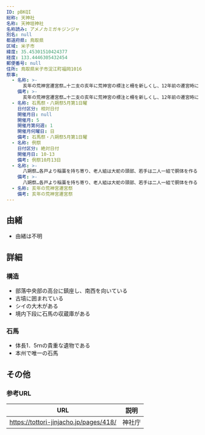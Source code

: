 ```yaml
---
ID: pBKQI
総称: 天神社
名称: 天神垣神社
名称読み: アメノカミガキジンジャ
別名: null
都道府県: 鳥取県
区域: 米子市
緯度: 35.45301510424377
経度: 133.4446305432454
郵便番号: null
住所: 鳥取県米子市淀江町福岡1016
祭事:
  - 名称: >-
      亥年の荒神宮遷宮祭…十二支の亥年に荒神宮の標注と柵を新しくし、12年前の遷宮時に埋めた濁酒を入れた甕を掘り出し、新しく土中に納める濁酒の甕を並べて供え遷宮祭を斎行する。
    備考: >-
      亥年の荒神宮遷宮祭…十二支の亥年に荒神宮の標注と柵を新しくし、12年前の遷宮時に埋めた濁酒を入れた甕を掘り出し、新しく土中に納める濁酒の甕を並べて供え遷宮祭を斎行する。
  - 名称: 石馬祭・八朔祭5月第1日曜
    日付区分: 相対日付
    開催月日: null
    開催月: 5
    開催月第何週: 1
    開催月何曜日: 日
    備考: 石馬祭・八朔祭5月第1日曜
  - 名称: 例祭
    日付区分: 絶対日付
    開催月日: 10-13
    備考: 例祭10月13日
  - 名称: >-
      八朔祭…各戸より稲藁を持ち寄り、老人組は大蛇の頭部、若手は二人一組で胴体を作る（直径約20㎝、長さ約60ｍ）。頭部を神前に供えて八朔祭を斎行の後、胴体を繋いで、荒神宮を3周、頭部は荒神宮に奉納し、胴体は氏子内の道路にて氏子全員で綱引きをする。3本勝負にして上が勝てば米が豊作、下が勝てば麦が豊作。
    備考: >-
      八朔祭…各戸より稲藁を持ち寄り、老人組は大蛇の頭部、若手は二人一組で胴体を作る（直径約20㎝、長さ約60ｍ）。頭部を神前に供えて八朔祭を斎行の後、胴体を繋いで、荒神宮を3周、頭部は荒神宮に奉納し、胴体は氏子内の道路にて氏子全員で綱引きをする。3本勝負にして上が勝てば米が豊作、下が勝てば麦が豊作。
  - 名称: 亥年の荒神宮遷宮祭
    備考: 亥年の荒神宮遷宮祭
---
```


## 由緒

- 由緒は不明

## 詳細

### 構造

- 部落中央部の高台に鎮座し、南西を向いている
- 古墳に囲まれている
- シイの大木がある
- 境内下段に石馬の収蔵庫がある

### 石馬

- 体長1．5ｍの貴重な遺物である
- 本州で唯一の石馬

## その他

### 参考URL

| URL                                    | 説明   |
| -------------------------------------- | ------ |
| https://tottori-jinjacho.jp/pages/418/ | 神社庁 |
